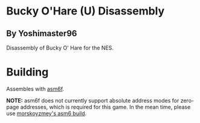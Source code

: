 # Bucky O'Hare (U) Disassembly
## By Yoshimaster96
Disassembly of Bucky O' Hare for the NES.

# Building
Assembles with [asm6f](https://github.com/freem/asm6f).    
    
**NOTE:** asm6f does not currently support absolute address modes for zero-page addresses, which is required for this game. In the mean time, please use [morskoyzmey's asm6 build](https://github.com/morskoyzmey/asm6).

